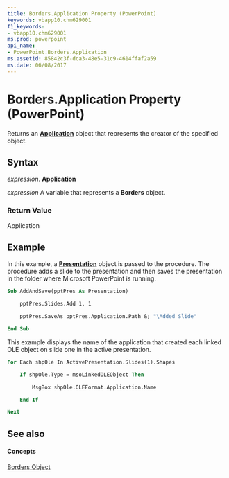 ```yaml
---
title: Borders.Application Property (PowerPoint)
keywords: vbapp10.chm629001
f1_keywords:
- vbapp10.chm629001
ms.prod: powerpoint
api_name:
- PowerPoint.Borders.Application
ms.assetid: 85842c3f-dca3-48e5-31c9-4614ffaf2a59
ms.date: 06/08/2017
---
```



# Borders.Application Property (PowerPoint)

Returns an  **[Application](PowerPoint.Application.md)** object that represents the creator of the specified object.


## Syntax

 _expression_. **Application**

 _expression_ A variable that represents a **Borders** object.


### Return Value

Application


## Example

In this example, a  **[Presentation](PowerPoint.Presentation.md)** object is passed to the procedure. The procedure adds a slide to the presentation and then saves the presentation in the folder where Microsoft PowerPoint is running.


```vb
Sub AddAndSave(pptPres As Presentation)

    pptPres.Slides.Add 1, 1

    pptPres.SaveAs pptPres.Application.Path &; "\Added Slide"

End Sub
```

This example displays the name of the application that created each linked OLE object on slide one in the active presentation.




```vb
For Each shpOle In ActivePresentation.Slides(1).Shapes

    If shpOle.Type = msoLinkedOLEObject Then

        MsgBox shpOle.OLEFormat.Application.Name

    End If

Next
```


## See also


#### Concepts


[Borders Object](PowerPoint.Borders.md)

